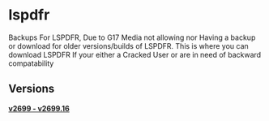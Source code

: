 # lspdfr
Backups For LSPDFR, Due to G17 Media not allowing nor Having a backup or download for older versions/builds of LSPDFR.
This is where you can download LSPDFR If your either a Cracked User or are in need of backward compatability

## Versions
[**v2699 - v2699.16**](https://github.com/JamTheAdventurer/lspdfr/releases/tag/LSPDFR_Build_8334)

